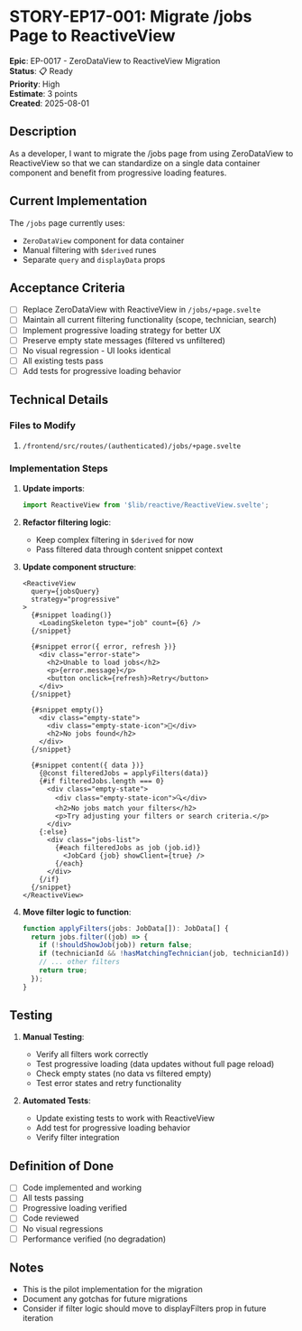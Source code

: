 # STORY-EP17-001: Migrate /jobs Page to ReactiveView

**Epic**: EP-0017 - ZeroDataView to ReactiveView Migration  
**Status**: 📋 Ready  
**Priority**: High  
**Estimate**: 3 points  
**Created**: 2025-08-01  

## Description

As a developer, I want to migrate the /jobs page from using ZeroDataView to ReactiveView so that we can standardize on a single data container component and benefit from progressive loading features.

## Current Implementation

The `/jobs` page currently uses:
- `ZeroDataView` component for data container
- Manual filtering with `$derived` runes
- Separate `query` and `displayData` props

## Acceptance Criteria

- [ ] Replace ZeroDataView with ReactiveView in `/jobs/+page.svelte`
- [ ] Maintain all current filtering functionality (scope, technician, search)
- [ ] Implement progressive loading strategy for better UX
- [ ] Preserve empty state messages (filtered vs unfiltered)
- [ ] No visual regression - UI looks identical
- [ ] All existing tests pass
- [ ] Add tests for progressive loading behavior

## Technical Details

### Files to Modify

1. `/frontend/src/routes/(authenticated)/jobs/+page.svelte`

### Implementation Steps

1. **Update imports**:
   ```typescript
   import ReactiveView from '$lib/reactive/ReactiveView.svelte';
   ```

2. **Refactor filtering logic**:
   - Keep complex filtering in `$derived` for now
   - Pass filtered data through content snippet context

3. **Update component structure**:
   ```svelte
   <ReactiveView 
     query={jobsQuery}
     strategy="progressive"
   >
     {#snippet loading()}
       <LoadingSkeleton type="job" count={6} />
     {/snippet}
     
     {#snippet error({ error, refresh })}
       <div class="error-state">
         <h2>Unable to load jobs</h2>
         <p>{error.message}</p>
         <button onclick={refresh}>Retry</button>
       </div>
     {/snippet}
     
     {#snippet empty()}
       <div class="empty-state">
         <div class="empty-state-icon">💼</div>
         <h2>No jobs found</h2>
       </div>
     {/snippet}
     
     {#snippet content({ data })}
       {@const filteredJobs = applyFilters(data)}
       {#if filteredJobs.length === 0}
         <div class="empty-state">
           <div class="empty-state-icon">🔍</div>
           <h2>No jobs match your filters</h2>
           <p>Try adjusting your filters or search criteria.</p>
         </div>
       {:else}
         <div class="jobs-list">
           {#each filteredJobs as job (job.id)}
             <JobCard {job} showClient={true} />
           {/each}
         </div>
       {/if}
     {/snippet}
   </ReactiveView>
   ```

4. **Move filter logic to function**:
   ```typescript
   function applyFilters(jobs: JobData[]): JobData[] {
     return jobs.filter((job) => {
       if (!shouldShowJob(job)) return false;
       if (technicianId && !hasMatchingTechnician(job, technicianId)) return false;
       // ... other filters
       return true;
     });
   }
   ```

## Testing

1. **Manual Testing**:
   - Verify all filters work correctly
   - Test progressive loading (data updates without full page reload)
   - Check empty states (no data vs filtered empty)
   - Test error states and retry functionality

2. **Automated Tests**:
   - Update existing tests to work with ReactiveView
   - Add test for progressive loading behavior
   - Verify filter integration

## Definition of Done

- [ ] Code implemented and working
- [ ] All tests passing
- [ ] Progressive loading verified
- [ ] Code reviewed
- [ ] No visual regressions
- [ ] Performance verified (no degradation)

## Notes

- This is the pilot implementation for the migration
- Document any gotchas for future migrations
- Consider if filter logic should move to displayFilters prop in future iteration